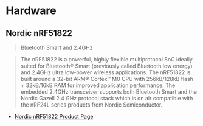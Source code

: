 Hardware
==

## 

## Nordic nRF51822

> Bluetooth Smart and 2.4GHz

> The nRF51822 is a powerful, highly flexible multiprotocol SoC ideally suited for Bluetooth® Smart (previously called Bluetooth low energy) and 2.4GHz ultra low-power wireless applications. The nRF51822 is built around a 32-bit ARM® Cortex™ M0 CPU with 256kB/128kB flash + 32kB/16kB RAM for improved application performance. The embedded 2.4GHz transceiver supports both Bluetooth Smart and the Nordic Gazell 2.4 GHz protocol stack which is on air compatible with the nRF24L series products from Nordic Semiconductor.

- [Nordic nRF51822 Product Page](https://www.nordicsemi.com/eng/Products/Bluetooth-Smart-Bluetooth-low-energy/nRF51822)
